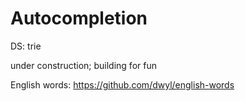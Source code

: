 # Autocompletion
DS: trie

under construction; building for fun

English words: https://github.com/dwyl/english-words
